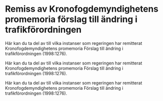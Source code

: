 # Remiss av Kronofogdemyndighetens promemoria förslag till ändring i trafikförordningen

Här kan du ta del av till vilka instanser som regeringen har remitterat Kronofogdemyndighetens promemoria Förslag till ändring i trafikförordningen (1998:1276).

Här kan du ta del av till vilka instanser som regeringen har remitterat Kronofogdemyndighetens promemoria Förslag till ändring i trafikförordningen (1998:1276).

Här kan du ta del av till vilka instanser som regeringen har remitterat Kronofogdemyndighetens promemoria Förslag till ändring i trafikförordningen (1998:1276).
